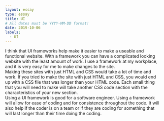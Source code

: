 ```yaml
---
layout: essay
type: essay
title: UI
# All dates must be YYYY-MM-DD format!
date: 2019-10-06
labels:
  - UI
---
```


I think that UI frameworks help make it easier to make a useable and functional website.  With a framework you can have a complicated looking website with the least amount of work.  I use a framework at my workplace, and it is very easy for me to make changes to the site.  
Making these sites with just HTML and CSS would take a lot of time and work.  If you tried to make the site with just HTML and CSS, you would end up with a CSS file that was longer than your HTML code.  Each small thing that you will need to make will take another CSS code section with the characteristics of your new section.  
Using a UI framework is good for a software engineer.  Using a framework will allow for ease of coding and for consistence throughout the code.  It will also help if the coder is on a team or if they are coding for something that will last longer than their time doing the coding.  

